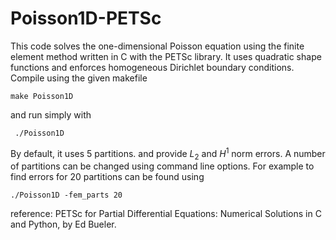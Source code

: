 # Poisson1D-PETSc
This code solves the one-dimensional Poisson equation using the finite element method written in C with the PETSc library. It uses quadratic shape functions and enforces homogeneous Dirichlet boundary conditions.
Compile using the given makefile

```
make Poisson1D
```
and run simply with 
```
 ./Poisson1D
```
By default, it uses 5 partitions. and provide $L_2$ and $H^1$ norm errors. A number of partitions can be changed using command line options. For example to find errors for 20 partitions can be found using 
```
./Poisson1D -fem_parts 20
```

reference: PETSc for Partial Differential Equations: Numerical Solutions in C and Python, by Ed Bueler.
